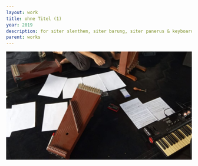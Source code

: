 ```yaml
---
layout: work
title: ohne Titel (1)
year: 2019
description: for siter slenthem, siter barung, siter panerus & keyboard
parent: works
---
```


<img id="standard-75h" src="/assets/ohne_titel_(1).jpg" alt="documentation-image-0"/>

